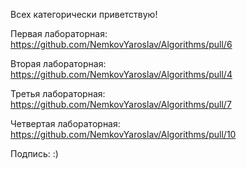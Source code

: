 Всех категорически приветствую!

Первая лабораторная: https://github.com/NemkovYaroslav/Algorithms/pull/6

Вторая лабораторная: https://github.com/NemkovYaroslav/Algorithms/pull/4

Третья лабораторная: https://github.com/NemkovYaroslav/Algorithms/pull/7

Четвертая лабораторная: https://github.com/NemkovYaroslav/Algorithms/pull/10

Подпись: :)
